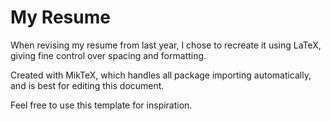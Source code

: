 # My Resume

When revising my resume from last year, I chose to recreate it using LaTeX, giving fine control over spacing and formatting.

Created with MikTeX, which handles all package importing automatically, and is best for editing this document.

Feel free to use this template for inspiration. 

